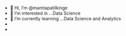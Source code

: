 - 👋 Hi, I’m @mamtapatilkinge
- 👀 I’m interested in ...Data Science 
- 🌱 I’m currently learning ...Data Science and Analytics 
- 
-

<!---
mamtapatilkinge/mamtapatilkinge is a ✨ special ✨ repository because its `README.md` (this file) appears on your GitHub profile.
You can click the Preview link to take a look at your changes.
--->
